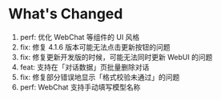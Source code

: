 # What's Changed

1. perf: 优化 WebChat 等组件的 UI 风格
2. fix: 修复 4.1.6 版本可能无法点击更新按钮的问题
3. fix: 修复更新开发版的时候，可能无法同时更新 WebUI 的问题
4. feat: 支持在「对话数据」页批量删除对话
5. fix: 修复部分错误地显示「格式校验未通过」的问题
6. perf: WebChat 支持手动填写模型名称
